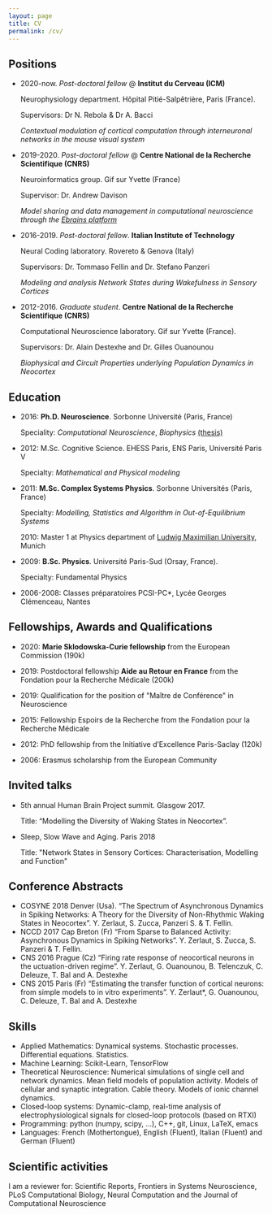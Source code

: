 ```yaml
---
layout: page
title: CV
permalink: /cv/
---
```


## Positions

- 2020-now. _Post-doctoral fellow_ @ **Institut du Cerveau (ICM)**
 
    Neurophysiology department. Hôpital Pitié-Salpêtrière, Paris (France).

    Supervisors: Dr N. Rebola & Dr A. Bacci

    *Contextual modulation of cortical computation through interneuronal networks in the mouse visual system*

- 2019-2020. _Post-doctoral fellow_ @ **Centre National de la Recherche Scientifique (CNRS)**

    Neuroinformatics group. Gif sur Yvette (France) 

    Supervisor: Dr. Andrew Davison

    *Model sharing and data management in computational neuroscience through the [Ebrains platform](https://ebrains.eu)*

- 2016-2019. _Post-doctoral fellow_. **Italian Institute of Technology**

    Neural Coding laboratory. Rovereto & Genova (Italy)

    Supervisors: Dr. Tommaso Fellin and Dr. Stefano Panzeri

    *Modeling and analysis Network States during Wakefulness in Sensory Cortices*

- 2012-2016. _Graduate student_. **Centre National de la Recherche Scientifique (CNRS)**
 
    Computational Neuroscience laboratory. Gif sur Yvette (France). 

    Supervisors: Dr. Alain Destexhe and Dr. Gilles Ouanounou

    *Biophysical and Circuit Properties underlying Population Dynamics in Neocortex*

## Education

- 2016: **Ph.D. Neuroscience**. Sorbonne Université (Paris, France)

    Speciality: *Computational Neuroscience*, *Biophysics* [(thesis)](https://tel.archives-ouvertes.fr/tel-01531824/)

- 2012: M.Sc. Cognitive Science. EHESS Paris, ENS Paris, Université Paris V

    Specialty: *Mathematical and Physical modeling*

- 2011: **M.Sc. Complex Systems Physics**. Sorbonne Universités (Paris, France)
 
    Specialty: *Modelling, Statistics and Algorithm in Out-of-Equilibrium Systems* 

    2010: Master 1 at Physics department of [Ludwig Maximilian University](https://www.lmu.de/en/), Munich

- 2009: **B.Sc. Physics**. Université Paris-Sud (Orsay, France).

    Specialty: Fundamental Physics 

    <!--Thesis: “(e,2e) and (e,3-1e) ionization experiments of noble gas and small molecules” Advisor: Dr. Azzedine Lahmam-Bennani (LCAM, Orsay)-->

- 2006-2008: Classes préparatoires PCSI-PC*, Lycée Georges Clémenceau, Nantes

## Fellowships, Awards and Qualifications

- 2020: **Marie Sklodowska-Curie fellowship** from the European Commission (190k)

- 2019: Postdoctoral fellowship **Aide au Retour en France** from the Fondation pour la Recherche Médicale (200k)

- 2019: Qualification for the position of "Maître de Conférence" in Neuroscience

- 2015: Fellowship Espoirs de la Recherche from the Fondation pour la Recherche Médicale 

- 2012: PhD fellowship from the Initiative d’Excellence Paris-Saclay (120k)

- 2006: Erasmus scholarship from the European Community 

## Invited talks

- 5th annual Human Brain Project summit. Glasgow 2017. 
 
  Title: “Modelling the Diversity of Waking States in Neocortex”.

- Sleep, Slow Wave and Aging. Paris 2018

  Title: "Network States in Sensory Cortices: Characterisation, Modelling and Function"

## Conference Abstracts

- COSYNE 2018 Denver (Usa). “The Spectrum of Asynchronous Dynamics in Spiking Networks: A Theory for the Diversity of Non-Rhythmic Waking States in Neocortex”. Y. Zerlaut, S. Zucca, Panzeri S. & T. Fellin.
- NCCD 2017 Cap Breton (Fr) “From Sparse to Balanced Activity: Asynchronous Dynamics in Spiking Networks”. Y. Zerlaut, S. Zucca, S. Panzeri & T. Fellin.
- CNS 2016 Prague (Cz) “Firing rate response of neocortical neurons in the uctuation-driven regime”. Y. Zerlaut, G. Ouanounou, B. Telenczuk, C. Deleuze, T. Bal and A. Destexhe
- CNS 2015 Paris (Fr) “Estimating the transfer function of cortical neurons: from simple models to in vitro experiments”. Y. Zerlaut*, G. Ouanounou, C. Deleuze, T. Bal and A. Destexhe

## Skills

- Applied Mathematics: Dynamical systems. Stochastic processes. Differential equations. Statistics.
- Machine Learning: Scikit-Learn, TensorFlow
- Theoretical Neuroscience: Numerical simulations of single cell and network dynamics. Mean field models of population activity. Models of cellular and synaptic integration. Cable theory. Models of ionic channel dynamics.
- Closed-loop systems: Dynamic-clamp, real-time analysis of electrophysiological signals for closed-loop protocols (based on RTXI)
- Programming: python (numpy, scipy, ...), C++, git, Linux, LaTeX, emacs
- Languages: French (Mothertongue), English (Fluent), Italian (Fluent) and German (Fluent)

## Scientific activities

I am a reviewer for: Scientific Reports, Frontiers in Systems Neuroscience, PLoS Computational Biology, Neural Computation and the Journal of Computational Neuroscience

